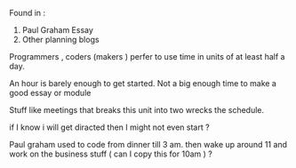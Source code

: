 Found in :
1. Paul Graham Essay
2. Other planning blogs

Programmers , coders (makers ) perfer to use time in units of at least half a day. 

An hour is barely enough to get started. Not a big enough time to make a good essay or module

Stuff like meetings that breaks this unit into two wrecks the schedule.

if I know i will get diracted then I might not even start ?

Paul graham used to code from dinner till 3 am. then wake up around 11 and work on the business stuff 
( can I copy this for 10am ) ?


